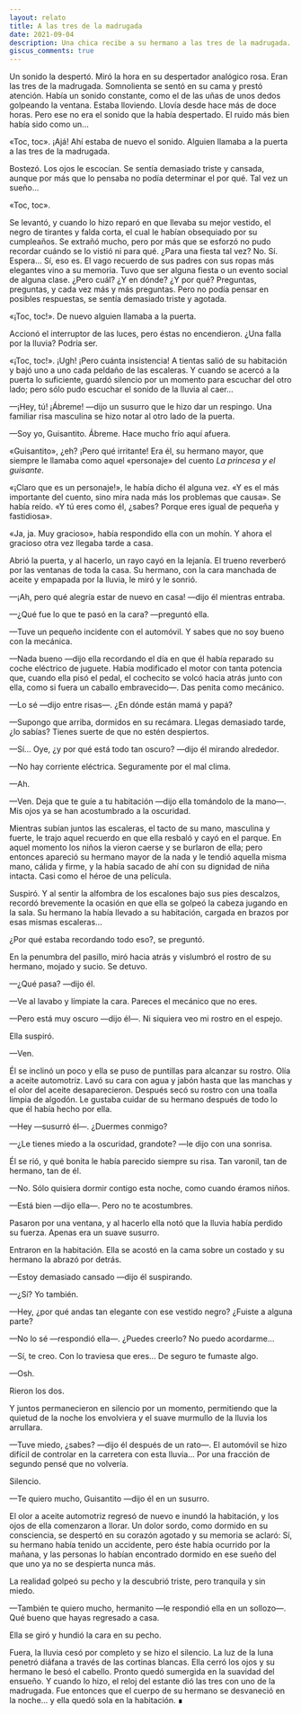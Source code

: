 ```yaml
---
layout: relato
title: A las tres de la madrugada
date: 2021-09-04
description: Una chica recibe a su hermano a las tres de la madrugada.
giscus_comments: true
---
```


<p class="first">Un sonido la despertó. Miró la hora en su despertador analógico rosa. Eran las tres de la madrugada. Somnolienta se sentó en su cama y prestó atención. Había un sonido constante, como el de las uñas de unos dedos golpeando la ventana. Estaba lloviendo. Llovía desde hace más de doce horas. Pero ese no era el sonido que la había despertado. El ruido más bien había sido como un...</p>

«Toc, toc». ¡Ajá! Ahí estaba de nuevo el sonido. Alguien llamaba a la puerta a las tres de la madrugada. 

Bostezó. Los ojos le escocían. Se sentía demasiado triste y cansada, aunque por más que lo pensaba no podía determinar el por qué. Tal vez un sueño...

«Toc, toc». 

Se levantó, y cuando lo hizo reparó en que llevaba su mejor vestido, el negro de tirantes y falda corta, el cual le habían obsequiado por su cumpleaños. Se extrañó mucho, pero por más que se esforzó no pudo recordar cuándo se lo vistió ni para qué. ¿Para una fiesta tal vez? No. Sí. Espera... Sí, eso es. El vago recuerdo de sus padres con sus ropas más elegantes vino a su memoria. Tuvo que ser alguna fiesta o un evento social de alguna clase. ¿Pero cuál? ¿Y en dónde? ¿Y por qué? Preguntas, preguntas, y cada vez más y más preguntas. Pero no podía pensar en posibles respuestas, se sentía demasiado triste y agotada.

«¡Toc, toc!». De nuevo alguien llamaba a la puerta.

Accionó el interruptor de las luces, pero éstas no encendieron. ¿Una falla por la lluvia? Podría ser.

«¡Toc, toc!». ¡Ugh! ¡Pero cuánta insistencia!
A tientas salió de su habitación y bajó uno a uno cada peldaño de las escaleras. Y cuando se acercó a la puerta lo suficiente, guardó silencio por un momento para escuchar del otro lado; pero sólo pudo escuchar el sonido de la lluvia al caer...

—¡Hey, tú! ¡Ábreme! —dijo un susurro que le hizo dar un respingo. 
Una familiar risa masculina se hizo notar al otro lado de la puerta.

—Soy yo, Guisantito. Ábreme. Hace mucho frío aquí afuera.

«Guisantito», ¿eh? ¡Pero qué irritante! Era él, su hermano mayor, que siempre le llamaba como aquel «personaje» del cuento _La princesa y el guisante_.

«¡Claro que es un personaje!», le había dicho él alguna vez. «Y es el más importante del cuento, sino mira nada más los problemas que causa». Se había reído. «Y tú eres como él, ¿sabes? Porque eres igual de pequeña y fastidiosa».

«Ja, ja. Muy gracioso», había respondido ella con un mohín. Y ahora el gracioso otra vez llegaba tarde a casa.

Abrió la puerta, y al hacerlo, un rayo cayó en la lejanía. El trueno reverberó por las ventanas de toda la casa. Su hermano, con la cara manchada de aceite y empapada por la lluvia, le miró y le sonrió.

—¡Ah, pero qué alegría estar de nuevo en casa! —dijo él mientras entraba.

—¿Qué fue lo que te pasó en la cara? —preguntó ella.

—Tuve un pequeño incidente con el automóvil. Y sabes que no soy bueno con la mecánica.

—Nada bueno —dijo ella recordando el día en que él había reparado su coche eléctrico de juguete. Había modificado el motor con tanta potencia que, cuando ella pisó el pedal, el cochecito se volcó hacia atrás junto con ella, como si fuera un caballo embravecido—. Das penita como mecánico. 

—Lo sé —dijo entre risas—. ¿En dónde están mamá y papá?

—Supongo que arriba, dormidos en su recámara. Llegas demasiado tarde, ¿lo sabías? Tienes suerte de que no estén despiertos.

—Sí... Oye, ¿y por qué está todo tan oscuro? —dijo él mirando alrededor.

—No hay corriente eléctrica. Seguramente por el mal clima.

—Ah.

—Ven. Deja que te guíe a tu habitación —dijo ella tomándolo de la mano—. Mis ojos ya se han acostumbrado a la oscuridad.

Mientras subían juntos las escaleras, el tacto de su mano, masculina y fuerte, le trajo aquel recuerdo en que ella resbaló y cayó en el parque. En aquel momento los niños la vieron caerse y se burlaron de ella; pero entonces apareció su hermano mayor de la nada y le tendió aquella misma mano, cálida y firme, y la había sacado de ahí con su dignidad de niña intacta. Casi como el héroe de una película.

Suspiró. Y al sentir la alfombra de los escalones bajo sus pies descalzos, recordó brevemente la ocasión en que ella se golpeó la cabeza jugando en la sala. Su hermano la había llevado a su habitación, cargada en brazos por esas mismas escaleras...

¿Por qué estaba recordando todo eso?, se preguntó. 

En la penumbra del pasillo, miró hacia atrás y vislumbró el rostro de su hermano, mojado y sucio. 
Se detuvo.

—¿Qué pasa? —dijo él.

—Ve al lavabo y límpiate la cara. Pareces el mecánico que no eres.

—Pero está muy oscuro —dijo él—. Ni siquiera veo mi rostro en el espejo.

Ella suspiró.

—Ven.

Él se inclinó un poco y ella se puso de puntillas para alcanzar su rostro. Olía a aceite automotriz. Lavó su cara con agua y jabón hasta que las manchas y el olor del aceite desaparecieron. Después secó su rostro con una toalla limpia de algodón. Le gustaba cuidar de su hermano después de todo lo que él había hecho por ella.

—Hey —susurró él—. ¿Duermes conmigo?

—¿Le tienes miedo a la oscuridad, grandote? —le dijo con una sonrisa. 

Él se rió, y qué bonita le había parecido siempre su risa. Tan varonil, tan de hermano, tan de él.

—No. Sólo quisiera dormir contigo esta noche, como cuando éramos niños.

—Está bien —dijo ella—. Pero no te acostumbres. 

Pasaron por una ventana, y al hacerlo ella notó que la lluvia había perdido su fuerza. Apenas era un suave susurro. 

Entraron en la habitación. Ella se acostó en la cama sobre un costado y su hermano la abrazó por detrás.

—Estoy demasiado cansado —dijo él suspirando.

—¿Sí? Yo también. 

—Hey, ¿por qué andas tan elegante con ese vestido negro? ¿Fuiste a alguna parte?

—No lo sé —respondió ella—. ¿Puedes creerlo? No puedo acordarme...

—Sí, te creo. Con lo traviesa que eres... De seguro te fumaste algo.

—Osh. 

Rieron los dos.

Y juntos permanecieron en silencio por un momento, permitiendo que la quietud de la noche los envolviera y el suave murmullo de la lluvia los arrullara.

—Tuve miedo, ¿sabes? —dijo él después de un rato—. El automóvil se hizo difícil de controlar en la carretera con esta lluvia... Por una fracción de segundo pensé que no volvería.

Silencio.

—Te quiero mucho, Guisantito —dijo él en un susurro.

El olor a aceite automotriz regresó de nuevo e inundó la habitación, y los ojos de ella comenzaron a llorar. Un dolor sordo, como dormido en su consciencia, se despertó en su corazón agotado y su memoria se aclaró: Sí, su hermano había tenido un accidente, pero éste había ocurrido por la mañana, y las personas lo habían encontrado dormido en ese sueño del que uno ya no se despierta nunca más.

La realidad golpeó su pecho y la descubrió triste, pero tranquila y sin miedo.

—También te quiero mucho, hermanito —le respondió ella en un sollozo—. Qué bueno que hayas regresado a casa.

Ella se giró y hundió la cara en su pecho. 

Fuera, la lluvia cesó por completo y se hizo el silencio. La luz de la luna penetró diáfana a través de las cortinas blancas. Ella cerró los ojos y su hermano le besó el cabello. Pronto quedó sumergida en la suavidad del ensueño. Y cuando lo hizo, el reloj del estante dió las tres con uno de la madrugada. Fue entonces que el cuerpo de su hermano se desvaneció en la noche... y ella quedó sola en la habitación. ∎